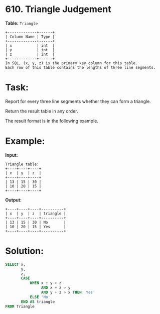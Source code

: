 # 610. Triangle Judgement

**Table:** ```Triangle```

```
+-------------+------+
| Column Name | Type |
+-------------+------+
| x           | int  |
| y           | int  |
| z           | int  |
+-------------+------+
In SQL, (x, y, z) is the primary key column for this table.
Each row of this table contains the lengths of three line segments.
```

# **Task:**

Report for every three line segments whether they can form a triangle.

Return the result table in any order.

The result format is in the following example.

# **Example:**

**Input:**

```
Triangle table:
+----+----+----+
| x  | y  | z  |
+----+----+----+
| 13 | 15 | 30 |
| 10 | 20 | 15 |
+----+----+----+
```

**Output:**

```
+----+----+----+----------+
| x  | y  | z  | triangle |
+----+----+----+----------+
| 13 | 15 | 30 | No       |
| 10 | 20 | 15 | Yes      |
+----+----+----+----------+
```

# **Solution:**

``` SQL
SELECT x,
       y,
       z,
       CASE
           WHEN x + y > z
                AND x + z > y
                AND y + z > x THEN 'Yes'
           ELSE 'No'
       END AS triangle
FROM Triangle
```